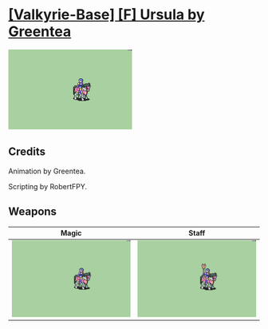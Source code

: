 # [\[Valkyrie-Base\] \[F\] Ursula by Greentea](./)

<img src="./6.%20Magic/Magic_000.png" alt="[Valkyrie-Base] [F] Ursula by Greentea standing" />

## Credits

Animation by Greentea.

Scripting by RobertFPY.

## Weapons


|Magic |Staff |
|  :---: | :---: |
| <img alt="Magic animation" src="./6.%20Magic/Magic.gif" /> | <img alt="Staff animation" src="./7.%20Staff/Staff.gif" /> |
